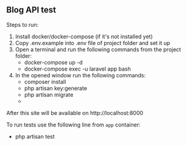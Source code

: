 ## Blog API test 

Steps to run:
1. Install docker/docker-compose (if it's not installed yet)
2. Copy .env.example into .env file of project folder and set it up
3. Open a terminal and run the following commands from the project folder: 
	- docker-compose up -d
    - docker-compose exec -u laravel app bash
4. In the opened window run the following commands:
   -  composer install   
   -  php artisan key:generate
   -  php artisan migrate
   - 
After this site will be available on http://localhost:8000 
    
To run tests use the following line from `app` container:
   - php artisan test
    


	




